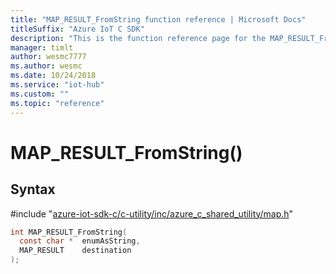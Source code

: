 ```yaml
---                             
title: "MAP_RESULT_FromString function reference | Microsoft Docs" 
titleSuffix: "Azure IoT C SDK"            
description: "This is the function reference page for the MAP_RESULT_FromString() function in the Azure IoT C SDK. This SDK is used with Azure IoT Hub and Azure IoT Hub Device Provisioning Service"            
manager: timlt                 
author: wesmc7777              
ms.author: wesmc               
ms.date: 10/24/2018                    
ms.service: "iot-hub"             
ms.custom: ""                
ms.topic: "reference"        
---                            
```


# MAP_RESULT_FromString()

## Syntax

\#include "[azure-iot-sdk-c/c-utility/inc/azure_c_shared_utility/map.h](../map-h.md)"  
```C
int MAP_RESULT_FromString(
  const char *  enumAsString,
  MAP_RESULT    destination
);
```

